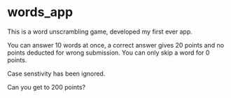 # words_app

This is a word unscrambling game, developed my first ever app.

You can answer 10 words at once, a correct answer gives 20 points and no points deducted for wrong submission.
You can only skip a word for 0 points.

Case senstivity has been ignored.

Can you get to 200 points? 
